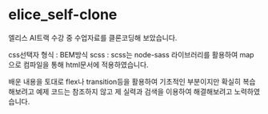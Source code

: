 # elice_self-clone

엘리스 AI트랙 수강 중 수업자료를 클론코딩해 보았습니다. 

css선택자 형식 : BEM방식
scss : scss는 node-sass 라이브러리를 활용하여 map으로 컴파일을 통해 html문서에 적용하였습니다.

배운 내용을 토대로 flex나 transition등을 활용하여 기초적인 부분이지만 
확실히 복습해보려고 예제 코드는 참조하지 않고 제 실력과 검색을 이용하여 해결해보려고 노력하였습니다. 

